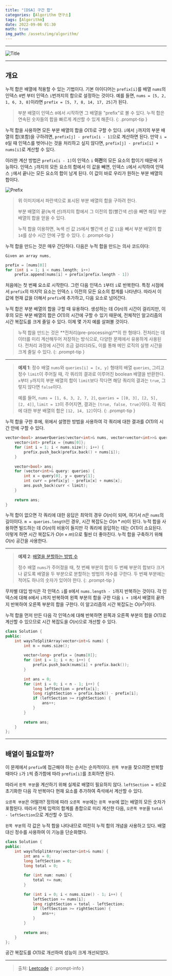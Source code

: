 ```yaml
---
title: "[DSA] 구간 합"
categories: [Algorithm 연구소]
tags: [Algorithm]
date: 2022-09-06 01:30
math: true
img_path: /assets/img/algorithm/
---
```


---

![Title](algorithm_title.png)

---

## **개요**

누적 합은 배열에 적용할 수 있는 기법이다. 기본 아이디어는 `prefix[i]`를 배열 `nums`의 인덱스 `0`번 부터 인덱스 `i`번까지의 합으로 설정하는 것이다. 예를 들면, `nums = [5, 2, 1, 6, 3, 8]`이라면 `prefix = [5, 7, 8, 14, 17, 25]`가 된다.

> 부분 배열이 인덱스 `0`에서 시작하면 그 배열을 "prefix"로 볼 수 있다. 누적 합은 연속된 숫자들의 합을 빠르게 계산할 수 있게 해준다.
{: .prompt-tip }

누적 합을 사용하면 모든 부분 배열의 합을 $O(1)$로 구할 수 있다. `i`에서 `j`까지의 부분 배열의 합(포함)을 구하려면, `prefix[j] - prefix[i - 1]`으로 계산하면 된다. 만약 `i = 0`일 때 인덱스를 벗어나는 것을 처리하고 싶지 않다면, `prefix[j] - prefix[i] + nums[i]`로 계산할 수 있다.

이러한 계산 방법은 `prefix[i - 1]`이 인덱스 `i` **이전**의 모든 요소의 합이기 때문에 가능하다. 인덱스 `j`까지의 모든 요소의 합에서 이 값을 빼면, 인덱스 `i`에서 시작하여 인덱스 `j`에서 끝나는 모든 요소의 합이 남게 된다. 이 값이 바로 우리가 원하는 부분 배열의 합이다.

![Prefix](Prefixsum.png)

> 위 이미지에서 파란색으로 표시된 부분 배열의 합을 구하려 한다.
>
> 부분 배열의 끝(녹색 선)까지의 합에서 그 이전의 합(빨간색 선)을 빼면 해당 부분 배열의 합을 얻을 수 있다.
>
> 누적 합을 이용하면, 녹색 선 값 `25`에서 빨간색 선 값 `11`을 빼서 부분 배열의 합 `14`를 상수 시간 안에 구할 수 있다.
{: .prompt-tip }

누적 합을 만드는 것은 매우 간단하다. 다음은 누적 합을 만드는 의사 코드이다:

```cpp
Given an array nums,

prefix = [nums[0]]
for (int i = 1; i < nums.length; i++)
    prefix.append(nums[i] + prefix[prefix.length - 1])
```

처음에는 첫 번째 요소로 시작한다. 그런 다음 인덱스 `1`부터 `i`로 반복한다. 특정 시점에서 `prefix`의 마지막 요소는 인덱스 `i` 이전의 모든 요소의 합계를 나타낸다. 따라서 이 값에 현재 값을 더해서 `prefix`에 추가하고, 다음 요소로 넘어간다.

누적 합은 부분 배열의 합을 구할 때 유용하다. 생성하는 데 $O(n)$의 시간이 걸리지만, 이후의 모든 부분 배열의 합은 $O(1)$의 시간에 구할 수 있기 때문에, 전체적인 알고리즘의 시간 복잡도를 크게 줄일 수 있다. 이제 몇 가지 예를 살펴볼 것이다.

> 누적 합을 만드는 것은 **전처리(pre-processing)**의 한 형태다. 전처리는 데이터를 미리 계산해두어 저장하는 방식으로, 다양한 문제에서 유용하게 사용된다. 전처리 과정에 시간이 조금 걸리더라도, 이를 통해 메인 로직의 실행 시간을 크게 줄일 수 있다.
{: .prompt-tip }

---

> **예제 1**: 정수 배열 `nums`와 `queries[i] = [x, y]` 형태의 배열 `queries`, 그리고 정수 `limit`이 주어질 때, 각 쿼리의 결과로 이루어진 boolean 배열을 반환한다. `x`부터 `y`까지의 부분 배열의 합이 `limit`보다 작다면 해당 쿼리의 결과는 `true`, 그렇지 않다면 `false`이다.
>
> 예를 들어, `nums = [1, 6, 3, 2, 7, 2]`, `queries = [[0, 3], [2, 5], [2, 4]]`, `limit = 13`이 주어지면, 결과는 `[true, false, true]`이다. 각 쿼리에 대한 부분 배열의 합은 `[12, 14, 12]`이다.
{: .prompt-tip }

누적 합을 구한 후에, 위에서 설명한 방법을 사용하여 각 쿼리에 대한 결과를 $O(1)$의 시간 안에 구할 수 있다.

```cpp
vector<bool> answerQueries(vector<int>& nums, vector<vector<int>>& queries, int limit) {
    vector<int> prefix = {nums[0]};
    for (int i = 1; i < nums.size(); i++) {
        prefix.push_back(prefix.back() + nums[i]);
    }
    
    vector<bool> ans;
    for (vector<int>& query: queries) {
        int x = query[0], y = query[1];
        int curr = prefix[y] - prefix[x] + nums[x];
        ans.push_back(curr < limit);
    }
    
    return ans;
}
```

누적 합이 없으면 각 쿼리에 대한 응답은 최악의 경우 $O(n)$이 되며, 여기서 $n$은 `nums`의 길이이다. `m = queries.length`인 경우, 시간 복잡도는 $O(n * m)$이 된다. 누적 합을 사용하면 빌드하는 데 $O(n)$의 비용이 들지만 각 쿼리에 응답하는 데는 $O(1)$이 소요된다. 이렇게 하면 시간 복잡도가 $O(n + m)$으로 훨씬 더 좋아진다. 누적 합을 구축하기 위해 $O(n)$ 공간을 사용한다.

---

> **예제 2**: [배열을 분할하는 방법 수](https://leetcode.com/problems/number-of-ways-to-split-array/)
>
> 정수 배열 `nums`가 주어졌을 때, 첫 번째 부분의 합이 두 번째 부분의 합보다 크거나 같도록 배열을 두 부분으로 분할하는 방법의 개수를 구한다. 두 번째 부분에는 적어도 하나의 숫자가 있어야 한다.
{: .prompt-tip }

무차별 대입 방식은 각 인덱스 `i`를 `0`에서 `nums.length - 1`까지 반복하는 것이다. 각 인덱스에 대해 `0`에서 `i`까지 반복하여 왼쪽 부분의 합을 구한 다음 `i + 1`에서 배열의 끝까지 반복하여 오른쪽 부분의 합을 구한다. 이 알고리즘의 시간 복잡도는 $O(n^2)$이다.

누적 합을 먼저 만든 다음 각 인덱스에 대해 반복하면 왼쪽과 오른쪽 부분의 합을 $O(1)$로 계산할 수 있으므로 시간 복잡도을 $O(n)$으로 개선할 수 있다.

```cpp
class Solution {
public:
    int waysToSplitArray(vector<int>& nums) {
        int n = nums.size();
        
        vector<long> prefix = {nums[0]};
        for (int i = 1; i < n; i++) {
            prefix.push_back(nums[i] + prefix.back());
        }
        
        int ans = 0;
        for (int i = 0; i < n - 1; i++) {
            long leftSection = prefix[i];
            long rightSection = prefix.back() - prefix[i];
            if (leftSection >= rightSection) {
                ans++;
            }
        }
        
        return ans;
    }
};
```

---

## **배열이 필요할까?**

이 문제에서 `prefix`에 접근해야 하는 순서는 순차적이다. `왼쪽 부분`을 찾으려면 반복할 때마다 `i`가 `1`씩 증가함에 따라 `prefix[i]`를 조회하면 된다.

따라서 `왼쪽 부분`을 계산하기 위해 실제로 배열이 필요하지 않다. `leftSection = 0`으로 초기화한 다음 각 반복마다 현재 요소를 추가하여 즉석에서 계산할 수 있다.

`오른쪽 부분`은 어떨까? 정의에 따라 `오른쪽 부분`에는 `왼쪽 부분`에 없는 배열의 모든 숫자가 포함된다. 따라서 전체 입력의 합계를 총합으로 미리 계산한 다음, `오른쪽 부분`을 `total - leftSection`으로 계산할 수 있다.

`왼쪽 부분`의 각 값은 누적 합을 나타내므로 여전히 누적 합의 개념을 사용하고 있다. 배열 대신 정수를 사용하여 이 기능을 단순화했다.

```cpp
class Solution {
public:
    int waysToSplitArray(vector<int>& nums) {
        int ans = 0;
        long leftSection = 0;
        long total = 0;
        
        for (int num: nums) {
            total += num;
        }
        
        for (int i = 0; i < nums.size() - 1; i++) {
            leftSection += nums[i];
            long rightSection = total - leftSection;
            if (leftSection >= rightSection) {
                ans++;
            }
        }
        
        return ans;
    }
};
```

공간 복잡도를 $O(1)$로 개선하여 성능이 크게 개선되었다.

---

> 출처: [Leetcode](https://leetcode.com/explore/interview/card/leetcodes-interview-crash-course-data-structures-and-algorithms/703/arraystrings/4503/)
{: .prompt-info }
